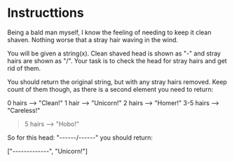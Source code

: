 # Instructtions

Being a bald man myself, I know the feeling of needing to keep it clean shaven. Nothing worse that a stray hair waving in the wind.

You will be given a string(x). Clean shaved head is shown as "-" and stray hairs are shown as "/". Your task is to check the head for stray hairs and get rid of them.

You should return the original string, but with any stray hairs removed. Keep count of them though, as there is a second element you need to return:

0 hairs --> "Clean!"
1 hair --> "Unicorn!"
2 hairs --> "Homer!"
3-5 hairs --> "Careless!"
>5 hairs --> "Hobo!"

So for this head: "------/------" you should return:

["-------------", "Unicorn!"]
